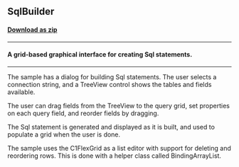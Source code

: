 ## SqlBuilder
#### [Download as zip](https://grapecity.github.io/DownGit/#/home?url=https://github.com/GrapeCity/ComponentOne-WinForms-Samples/tree/master/NetFramework\FlexGrid\CS\SqlBuilder)
____
#### A grid-based graphical interface for creating Sql statements.
____
The sample has a dialog for building Sql statements. The user selects a connection string, and a TreeView control shows the tables and fields available. 

The user can drag fields from the TreeView to the query grid, set properties on each query field, and reorder fields by dragging. 

The Sql statement is generated and displayed as it is built, and used to populate a grid when the user is done. 

The sample uses the C1FlexGrid as a list editor with support for deleting and reordering rows. This is done with a helper class called BindingArrayList. 